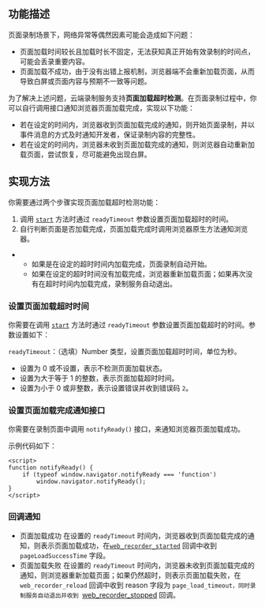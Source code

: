 ## 功能描述

页面录制场景下，网络异常等偶然因素可能会造成如下问题：

- 页面加载时间较长且加载时长不固定，无法获知真正开始有效录制的时间点，可能会丢录重要内容。
- 页面加载不成功，由于没有出错上报机制，浏览器端不会重新加载页面，从而导致白屏或页面内容与预期不一致等问题。

为了解决上述问题，云端录制服务支持**页面加载超时检测**。在页面录制过程中，你可以自行调用接口通知浏览器页面加载完成，实现以下功能：

- 若在设定的时间内，浏览器收到页面加载完成的通知，则开始页面录制，并以事件消息的方式及时通知开发者，保证录制内容的完整性。
- 若在设定的时间内，浏览器未收到页面加载完成的通知，则浏览器自动重新加载页面，尝试恢复，尽可能避免出现白屏。

## 实现方法

你需要通过两个步骤实现页面加载超时检测功能：

1. 调用 [`start`](https://docs.agora.io/cn/cloud-recording/cloud_recording_api_rest?platform=RESTful#a-namestarta开始云端录制的-api) 方法时通过 `readyTimeout` 参数设置页面加载超时的时间。
2. 自行判断页面是否加载完成，页面加载完成时调用浏览器原生方法通知浏览器。

- - 如果是在设定的超时时间内加载完成，页面录制自动开始。
  - 如果在设定的超时时间没有加载完成，浏览器重新加载页面；如果再次没有在超时时间内加载完成，录制服务自动退出。

### 设置页面加载超时时间

你需要在调用 [`start`](https://docs.agora.io/cn/cloud-recording/cloud_recording_api_rest?platform=RESTful#a-namestarta开始云端录制的-api) 方法时通过 `readyTimeout` 参数设置页面加载超时的时间。参数设置如下：

`readyTimeout`：（选填）Number 类型，设置页面加载超时时间，单位为秒。

- 设置为 0 或不设置，表示不检测页面加载状态。
- 设置为大于等于 1 的整数，表示页面加载超时时间。
- 设置为小于 0 或非整数，表示设置错误并收到错误码 `2`。

### 设置页面加载完成通知接口

你需要在录制页面中调用 `notifyReady()` 接口，来通知浏览器页面加载成功。

示例代码如下：

```
<script>
function notifyReady() {
    if (typeof window.navigator.notifyReady === 'function')
        window.navigator.notifyReady();
}
</script>
```

### 回调通知

- 页面加载成功
  在设置的 `readyTimeout` 时间内，浏览器收到页面加载完成的通知，则表示页面加载成功，在[`web_recorder_started`](https://docs.agora.io/cn/cloud-recording/cloud_recording_callback_rest?platform=RESTful#a-name70a70-web_recorder_started) 回调中收到 `pageLoadSuccessTime` 字段。
- 页面加载失败
  在设置的 `readyTimeout` 时间内，浏览器未收到页面加载完成的通知，则浏览器重新加载页面；如果仍然超时，则表示页面加载失败，在 `web_recorder_reload` 回调中收到 reason 字段为 `page_load_timeout，同时录制服务自动退出并收到 `[web_recorder_stopped](https://docs.agora.io/cn/cloud-recording/cloud_recording_callback_rest?platform=RESTful#a-name71a71-web_recorder_stopped) 回调。